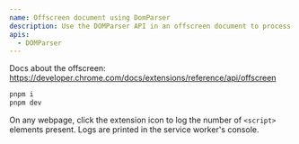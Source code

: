 ```yaml
---
name: Offscreen document using DomParser
description: Use the DOMParser API in an offscreen document to process HTML snippets in the background.
apis:
  - DOMParser
---
```


Docs about the offscreen: https://developer.chrome.com/docs/extensions/reference/api/offscreen

```sh
pnpm i
pnpm dev
```

On any webpage, click the extension icon to log the number of `<script>` elements present. Logs are printed in the service worker's console.
